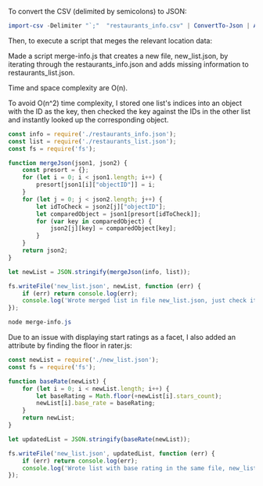 To convert the CSV (delimited by semicolons) to JSON:

``` powershell
import-csv -Delimiter "`;"  "restaurants_info.csv" | ConvertTo-Json | Add-Content -Path "restaurants_info.json"
```

Then, to execute a script that meges the relevant location data:

Made a script merge-info.js that creates a new file, new_list.json, by iterating through the restaurants_info.json and adds missing information to restaurants_list.json.

Time and space complexity are O(n). 

To avoid O(n^2) time complexity, I stored one list's indices into an object with the ID as the key, then checked the key against the IDs in the other list and instantly looked up the corresponding object.

``` javascript
const info = require('./restaurants_info.json');
const list = require('./restaurants_list.json');
const fs = require('fs');

function mergeJson(json1, json2) {
    const presort = {};
    for (let i = 0; i < json1.length; i++) {
        presort[json1[i]["objectID"]] = i;
    }
    for (let j = 0; j < json2.length; j++) {
        let idToCheck = json2[j]["objectID"];
        let comparedObject = json1[presort[idToCheck]];
        for (var key in comparedObject) {
            json2[j][key] = comparedObject[key];
        }
    }
    return json2;
}

let newList = JSON.stringify(mergeJson(info, list));

fs.writeFile('new_list.json', newList, function (err) {
    if (err) return console.log(err);
    console.log('Wrote merged list in file new_list.json, just check it');
});
```

``` powershell
node merge-info.js
```

Due to an issue with displaying start ratings as a facet, I also added an attribute by finding the floor in rater.js:

```javascript
const newList = require('./new_list.json');
const fs = require('fs');

function baseRate(newList) {
    for (let i = 0; i < newList.length; i++) {
        let baseRating = Math.floor(+newList[i].stars_count);
        newList[i].base_rate = baseRating;
    }
    return newList;
}

let updatedList = JSON.stringify(baseRate(newList));

fs.writeFile('new_list.json', updatedList, function (err) {
    if (err) return console.log(err);
    console.log('Wrote list with base rating in the same file, new_list.json');
});
```

